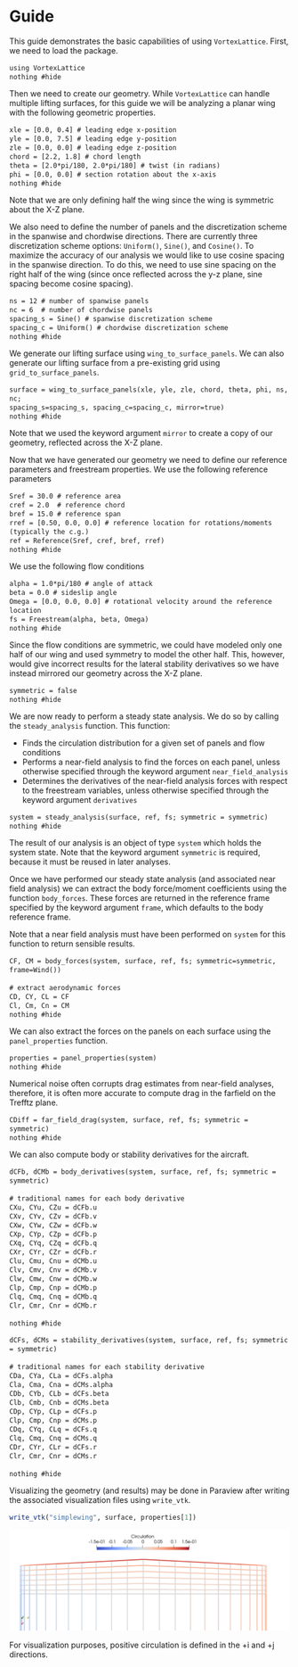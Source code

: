 # Guide

This guide demonstrates the basic capabilities of using `VortexLattice`.  First, we need to load the package.

```@example guide
using VortexLattice
nothing #hide
```

Then we need to create our geometry.  While `VortexLattice` can handle multiple lifting surfaces, for this guide we will be analyzing a planar wing with the following geometric properties.

```@example guide
xle = [0.0, 0.4] # leading edge x-position
yle = [0.0, 7.5] # leading edge y-position
zle = [0.0, 0.0] # leading edge z-position
chord = [2.2, 1.8] # chord length
theta = [2.0*pi/180, 2.0*pi/180] # twist (in radians)
phi = [0.0, 0.0] # section rotation about the x-axis
nothing #hide
```

Note that we are only defining half the wing since the wing is symmetric about the X-Z plane.

We also need to define the number of panels and the discretization scheme in the spanwise and chordwise directions.  There are currently three discretization
scheme options: `Uniform()`, `Sine()`, and `Cosine()`.  To maximize the accuracy of our analysis we would like to use cosine spacing in the spanwise direction.  To do this, we need to use sine spacing on the right half of the wing (since once reflected across the y-z plane, sine spacing become cosine spacing).  

```@example guide
ns = 12 # number of spanwise panels
nc = 6  # number of chordwise panels
spacing_s = Sine() # spanwise discretization scheme
spacing_c = Uniform() # chordwise discretization scheme
nothing #hide
```

We generate our lifting surface using `wing_to_surface_panels`.  We can also generate our lifting surface from a pre-existing grid using `grid_to_surface_panels`.

```@example guide
surface = wing_to_surface_panels(xle, yle, zle, chord, theta, phi, ns, nc;
spacing_s=spacing_s, spacing_c=spacing_c, mirror=true)
nothing #hide
```

Note that we used the keyword argument `mirror` to create a copy of our geometry, reflected across the X-Z plane.

Now that we have generated our geometry we need to define our reference parameters and freestream properties. We use the following reference parameters

```@example guide
Sref = 30.0 # reference area
cref = 2.0  # reference chord
bref = 15.0 # reference span
rref = [0.50, 0.0, 0.0] # reference location for rotations/moments (typically the c.g.)
ref = Reference(Sref, cref, bref, rref)
nothing #hide
```

We use the following flow conditions
```@example guide
alpha = 1.0*pi/180 # angle of attack
beta = 0.0 # sideslip angle
Omega = [0.0, 0.0, 0.0] # rotational velocity around the reference location
fs = Freestream(alpha, beta, Omega)
nothing #hide
```

Since the flow conditions are symmetric, we could have modeled only one half of our wing and used symmetry to model the other half.  This, however, would give incorrect results for the lateral stability derivatives so we have instead mirrored our geometry across the X-Z plane.

```@example guide
symmetric = false
nothing #hide
```

We are now ready to perform a steady state analysis. We do so by calling the `steady_analysis` function. This function:
 - Finds the circulation distribution for a given set of panels and flow conditions
 - Performs a near-field analysis to find the forces on each panel, unless
   otherwise specified through the keyword argument `near_field_analysis`
 - Determines the derivatives of the near-field analysis forces with respect to
   the freestream variables, unless otherwise specified through the keyword
   argument `derivatives`

```@example guide
system = steady_analysis(surface, ref, fs; symmetric = symmetric)
nothing #hide
```

The result of our analysis is an object of type `system` which holds the system state.  Note that the keyword argument `symmetric` is required, because it must
be reused in later analyses.

Once we have performed our steady state analysis (and associated near field analysis) we can extract the body force/moment coefficients using the function `body_forces`. These forces are returned in the reference frame specified by the keyword argument `frame`, which defaults to the body reference frame.

Note that a near field analysis must have been performed on `system` for this function to return sensible results.

```@example guide
CF, CM = body_forces(system, surface, ref, fs; symmetric=symmetric, frame=Wind())

# extract aerodynamic forces
CD, CY, CL = CF
Cl, Cm, Cn = CM
nothing #hide
```

We can also extract the forces on the panels on each surface using the `panel_properties` function.

```
properties = panel_properties(system)
nothing #hide
```

Numerical noise often corrupts drag estimates from near-field analyses, therefore, it is often more accurate to compute drag in the farfield on the Trefftz plane.

```@example guide
CDiff = far_field_drag(system, surface, ref, fs; symmetric = symmetric)
nothing #hide
```

We can also compute body or stability derivatives for the aircraft.

```@example guide
dCFb, dCMb = body_derivatives(system, surface, ref, fs; symmetric = symmetric)

# traditional names for each body derivative
CXu, CYu, CZu = dCFb.u
CXv, CYv, CZv = dCFb.v
CXw, CYw, CZw = dCFb.w
CXp, CYp, CZp = dCFb.p
CXq, CYq, CZq = dCFb.q
CXr, CYr, CZr = dCFb.r
Clu, Cmu, Cnu = dCMb.u
Clv, Cmv, Cnv = dCMb.v
Clw, Cmw, Cnw = dCMb.w
Clp, Cmp, Cnp = dCMb.p
Clq, Cmq, Cnq = dCMb.q
Clr, Cmr, Cnr = dCMb.r

nothing #hide
```

```@example guide
dCFs, dCMs = stability_derivatives(system, surface, ref, fs; symmetric = symmetric)

# traditional names for each stability derivative
CDa, CYa, CLa = dCFs.alpha
Cla, Cma, Cna = dCMs.alpha
CDb, CYb, CLb = dCFs.beta
Clb, Cmb, Cnb = dCMs.beta
CDp, CYp, CLp = dCFs.p
Clp, Cmp, Cnp = dCMs.p
CDq, CYq, CLq = dCFs.q
Clq, Cmq, Cnq = dCMs.q
CDr, CYr, CLr = dCFs.r
Clr, Cmr, Cnr = dCMs.r

nothing #hide
```

Visualizing the geometry (and results) may be done in Paraview after writing the associated visualization files using `write_vtk`.

```julia
write_vtk("simplewing", surface, properties[1])
```

![](simple-guide.png)

For visualization purposes, positive circulation is defined in the +i and +j directions.
